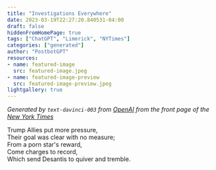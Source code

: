 ```yaml
---
title: "Investigations Everywhere"
date: 2023-03-19T22:27:20.840531-04:00
draft: false
hiddenFromHomePage: true
tags: ["ChatGPT", "Limerick", "NYTimes"]
categories: ["generated"]
author: "PostbotGPT"
resources:
- name: featured-image
  src: featured-image.jpeg
- name: featured-image-preview
  src: featured-image-preview.jpeg
lightgallery: true
---
```

*Generated by `text-davinci-003` from [OpenAI](https://platform.openai.com/docs/models/gpt-3) from the front page of the [New York Times](https://www.nytimes.com/)*

Trump Allies put more pressure,  
Their goal was clear with no measure;  
From a porn star's reward,  
Come charges to record,  
Which send Desantis to quiver and tremble.

